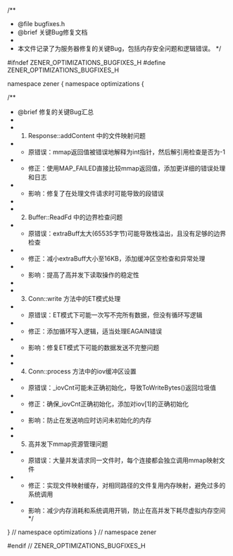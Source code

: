 /**
 * @file bugfixes.h
 * @brief 关键Bug修复文档
 *
 * 本文件记录了为服务器修复的关键Bug，包括内存安全问题和逻辑错误。
 */

#ifndef ZENER_OPTIMIZATIONS_BUGFIXES_H
#define ZENER_OPTIMIZATIONS_BUGFIXES_H

namespace zener {
namespace optimizations {

/**
 * @brief 修复的关键Bug汇总
 *
 * 1. Response::addContent 中的文件映射问题
 *    - 原错误：mmap返回值被错误地解释为int指针，然后解引用检查是否为-1
 *    - 修正：使用MAP_FAILED直接比较mmap返回值，添加更详细的错误处理和日志
 *    - 影响：修复了在处理文件请求时可能导致的段错误
 *
 * 2. Buffer::ReadFd 中的边界检查问题
 *    - 原错误：extraBuff太大(65535字节)可能导致栈溢出，且没有足够的边界检查
 *    - 修正：减小extraBuff大小至16KB，添加缓冲区空检查和异常处理
 *    - 影响：提高了高并发下读取操作的稳定性
 *
 * 3. Conn::write 方法中的ET模式处理
 *    - 原错误：ET模式下可能一次写不完所有数据，但没有循环写逻辑
 *    - 修正：添加循环写入逻辑，适当处理EAGAIN错误
 *    - 影响：修复ET模式下可能的数据发送不完整问题
 *
 * 4. Conn::process 方法中的iov缓冲区设置
 *    - 原错误：_iovCnt可能未正确初始化，导致ToWriteBytes()返回垃圾值
 *    - 修正：确保_iovCnt正确初始化，添加对iov[1]的正确初始化
 *    - 影响：防止在发送响应时访问未初始化的内存
 *
 * 5. 高并发下mmap资源管理问题
 *    - 原错误：大量并发请求同一文件时，每个连接都会独立调用mmap映射文件
 *    - 修正：实现文件映射缓存，对相同路径的文件复用内存映射，避免过多的系统调用
 *    - 影响：减少内存消耗和系统调用开销，防止在高并发下耗尽虚拟内存空间
 */

} // namespace optimizations
} // namespace zener

#endif // ZENER_OPTIMIZATIONS_BUGFIXES_H